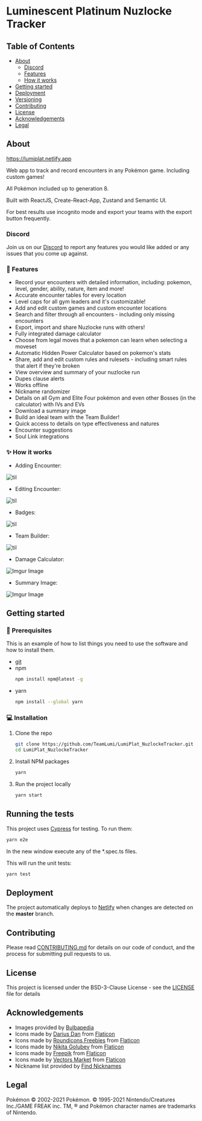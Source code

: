 # Luminescent Platinum Nuzlocke Tracker

## Table of Contents

- [About](#about)
  - [Discord](#Discord)
  - [Features](#🚀-features)
  - [How it works](#✨-how-it-works)
- [Getting started](#getting-started)
- [Deployment](#deployment)
- [Versioning](#versioning)
- [Contributing](#contributing)
- [License](#license)
- [Acknowledgements](#acknowledgements)
- [Legal](#legal)

## About

https://lumiplat.netlify.app

Web app to track and record encounters in any Pokémon game. Including custom games!

All Pokémon included up to generation 8.

Built with ReactJS, Create-React-App, Zustand and Semantic UI.

For best results use incognito mode and export your teams with the export button frequently.

### Discord

Join us on our [Discord](https://discord.gg/luminescent) to report any features you would like added or any issues that you come up against.

### 🚀 Features

- Record your encounters with detailed information, including: pokemon, level, gender, ability, nature, item and more!
- Accurate encounter tables for every location
- Level caps for all gym leaders and it's customizable!
- Add and edit custom games and custom encounter locations
- Search and filter through all encounters - including only missing encounters
- Export, import and share Nuzlocke runs with others!
- Fully integrated damage calculator
- Choose from legal moves that a pokemon can learn when selecting a moveset
- Automatic Hidden Power Calculator based on pokemon's stats
- Share, add and edit custom rules and rulesets - including smart rules that alert if they're broken
- View overview and summary of your nuzlocke run
- Dupes clause alerts
- Works offline
- Nickname randomizer
- Details on all Gym and Elite Four pokémon and even other Bosses (in the calculator) with IVs and EVs
- Download a summary image
- Build an ideal team with the Team Builder!
- Quick access to details on type effectiveness and natures
- Encounter suggestions
- Soul Link integrations

### ✨ How it works

- Adding Encounter:

![til](https://media.giphy.com/media/ncqqOirC9cs0ivsM0n/giphy.gif)

- Editing Encounter:

![til](https://media.giphy.com/media/Z4AY4mygCoZZXakPCj/giphy.gif)

- Badges:

![til](https://media.giphy.com/media/goQZ8dBGVL8ELDdaER/giphy.gif)

- Team Builder:

![til](https://media.giphy.com/media/dPFBWj43BKMsSLjJSD/giphy.gif)

- Damage Calculator:

![Imgur Image](https://i.imgur.com/XpZfPhg.png)

- Summary Image:

![Imgur Image](https://i.imgur.com/viBwwxQ.png)

## Getting started

### 🔑 Prerequisites

This is an example of how to list things you need to use the software and how to install them.

- [git](https://github.com/git-guides/install-git#:~:text=To%20install%20Git%2C%20run%20the,installation%20by%20typing%3A%20git%20version%20.)
- npm
  ```sh
  npm install npm@latest -g
  ```
- yarn
  ```sh
  npm install --global yarn
  ```

### 💻 Installation

1. Clone the repo
   ```sh
   git clone https://github.com/TeamLumi/LumiPlat_NuzlockeTracker.git
   cd LumiPlat_NuzlockeTracker
   ```
2. Install NPM packages
   ```sh
   yarn
   ```
3. Run the project locally
   ```bash
   yarn start
   ```

## Running the tests

This project uses [Cypress](https://www.cypress.io/) for testing. To run them:

```sh
yarn e2e
```

In the new window execute any of the \*.spec.ts files.

This will run the unit tests:

```bash
yarn test
```

## Deployment

The project automatically deploys to [Netlify](https://www.netlify.com/) when changes are detected on the **master** branch.

## Contributing

Please read [CONTRIBUTING.md](https://github.com/TeamLumi/LumiPlat_NuzlockeTracker/blob/master/CONTRIBUTING.md) for details on our code of conduct, and the process for submitting pull requests to us.

## License

This project is licensed under the BSD-3-Clause License - see the [LICENSE](https://github.com/diballesteros/nuzlocke/blob/master/LICENSE) file for details

## Acknowledgements

- Images provided by [Bulbapedia](https://bulbapedia.bulbagarden.net/wiki/Main_Page)
- Icons made by [Darius Dan](http://www.dariusdan.com) from [Flaticon](https://www.flaticon.com/)
- Icons made by [Roundicons Freebies](http://www.roundicons.com) from [Flaticon](https://www.flaticon.com/)
- Icons made by [Nikita Golubev](https://www.flaticon.com/authors/nikita-golubev) from [Flaticon](https://www.flaticon.com/)
- Icons made by [Freepik](https://www.freepik.com) from [Flaticon](https://www.flaticon.com/)
- Icons made by [Vectors Market](https://www.flaticon.com/authors/vectors-market) from [Flaticon](https://www.flaticon.com/)
- Nickname list provided by [Find Nicknames](https://www.findnicknames.com/pokemon-nicknames/)

## Legal

Pokémon © 2002-2021 Pokémon. © 1995-2021 Nintendo/Creatures Inc./GAME FREAK inc. TM, ® and Pokémon character names are trademarks of Nintendo.


